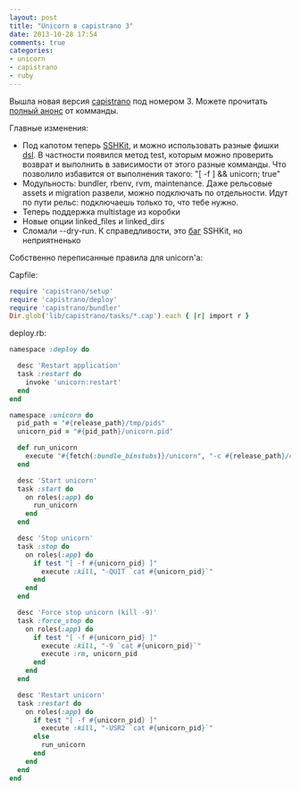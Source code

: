 ```yaml
---
layout: post
title: "Unicorn в capistrano 3"
date: 2013-10-28 17:54
comments: true
categories:
- unicorn
- capistrano
- ruby
---
```


Вышла новая версия [capistrano](http://www.capistranorb.com/) под номером 3. Можете прочитать [полный анонс](http://www.capistranorb.com/2013/06/01/release-announcement.html) от комманды.

Главные изменения:

* Под капотом теперь [SSHKit](https://github.com/leehambley/sshkit/), и можно использовать разные фишки [dsl](https://github.com/leehambley/sshkit/blob/master/EXAMPLES.md).
В частности появился метод test, которым можно проверить возврат и выполнить в зависимости от этого разные комманды.
Что позволило избавится от выполнения такого: "[ -f ] && unicorn; true"
* Модульность: bundler, rbenv, rvm, maintenance. Даже рельсовые assets и migration развели, можно подключать по отдельности. Идут по пути рельс: подключаешь только то, что тебе нужно.
* Теперь поддержка multistage из коробки
* Новые опции linked_files и linked_dirs
* Сломали --dry-run. К справедливости, это [баг](https://github.com/leehambley/sshkit/issues/39) SSHKit, но неприятненько

<!-- more -->

Собственно переписанные правила для unicorn'а:

Capfile:

```ruby
require 'capistrano/setup'
require 'capistrano/deploy'
require 'capistrano/bundler'
Dir.glob('lib/capistrano/tasks/*.cap').each { |r| import r }
```

deploy.rb:

```ruby
namespace :deploy do

  desc 'Restart application'
  task :restart do
    invoke 'unicorn:restart'
  end
end

namespace :unicorn do
  pid_path = "#{release_path}/tmp/pids"
  unicorn_pid = "#{pid_path}/unicorn.pid"

  def run_unicorn
    execute "#{fetch(:bundle_binstubs)}/unicorn", "-c #{release_path}/config/unicorn.rb -D -E #{fetch(:stage)}"
  end

  desc 'Start unicorn'
  task :start do
    on roles(:app) do
      run_unicorn
    end
  end

  desc 'Stop unicorn'
  task :stop do
    on roles(:app) do
      if test "[ -f #{unicorn_pid} ]"
        execute :kill, "-QUIT `cat #{unicorn_pid}`"
      end
    end
  end

  desc 'Force stop unicorn (kill -9)'
  task :force_stop do
    on roles(:app) do
      if test "[ -f #{unicorn_pid} ]"
        execute :kill, "-9 `cat #{unicorn_pid}`"
        execute :rm, unicorn_pid
      end
    end
  end

  desc 'Restart unicorn'
  task :restart do
    on roles(:app) do
      if test "[ -f #{unicorn_pid} ]"
        execute :kill, "-USR2 `cat #{unicorn_pid}`"
      else
        run_unicorn
      end
    end
  end
end
```